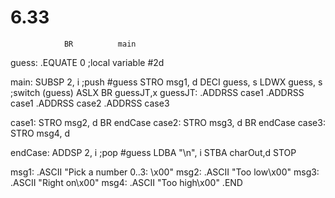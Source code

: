 # 6.33

                BR          main

guess:          .EQUATE     0               ;local variable #2d

main:           SUBSP       2,      i       ;push #guess
                STRO        msg1,   d
                DECI        guess,  s
                LDWX        guess,  s       ;switch (guess)
                ASLX
                BR          guessJT,x
guessJT:        .ADDRSS     case1
                .ADDRSS     case1
                .ADDRSS     case2
                .ADDRSS     case3

case1:          STRO        msg2,   d
                BR          endCase
case2:          STRO        msg3,   d
                BR          endCase
case3:          STRO        msg4,   d

endCase:        ADDSP       2,      i       ;pop #guess
                LDBA        "\n",   i
                STBA        charOut,d
                STOP

msg1:           .ASCII      "Pick a number 0..3: \x00"
msg2:           .ASCII      "Too low\x00"
msg3:           .ASCII      "Right on\x00"
msg4:           .ASCII      "Too high\x00"
                .END
